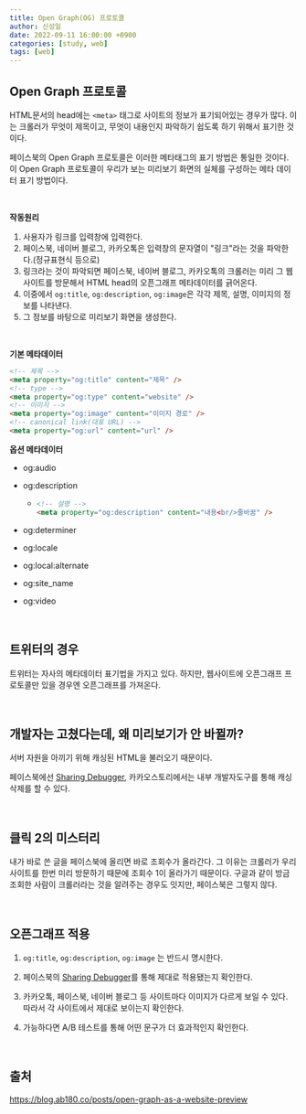 ```yaml
---
title: Open Graph(OG) 프로토콜
author: 신성일
date: 2022-09-11 16:00:00 +0900
categories: [study, web]
tags: [web]
---
```


## Open Graph 프로토콜

HTML문서의 head에는 `<meta>` 태그로 사이트의 정보가 표기되어있는 경우가 많다. 이는 크롤러가 무엇이 제목이고, 무엇이 내용인지 파악하기 쉽도록 하기 위해서 표기한 것이다.

페이스북의 Open Graph 프로토콜은 이러한 메타태그의 표기 방법은 통일한 것이다. 이 Open Graph 프로토콜이 우리가 보는 미리보기 화면의 실체를 구성하는 메타 데이터 표기 방법이다.

<br/>

**작동원리**

1. 사용자가 링크를 입력창에 입력한다.
2. 페이스북, 네이버 블로그, 카카오톡은 입력창의 문자열이 "링크"라는 것을 파악한다.(정규표현식 등으로)
3. 링크라는 것이 파악되면 페이스북, 네이버 블로그, 카카오톡의 크롤러는 미리 그 웹 사이트를 방문해서 HTML head의 오픈그래프 메타데이터를 긁어온다.
4. 이중에서 `og:title`, `og:description`, `og:image`은 각각 제목, 설명, 이미지의 정보를 나타낸다.
5. 그 정보를 바탕으로 미리보기 화면을 생성한다.

<br/>

**기본 메타데이터**

```html
<!-- 제목 -->
<meta property="og:title" content="제목" />
<!-- type -->
<meta property="og:type" content="website" />
<!-- 이미지 -->
<meta property="og:image" content="이미지 경로" />
<!-- canonical link(대표 URL) -->
<meta property="og:url" content="url" />
```

**옵션 메타데이터**

-  og:audio

-  og:description

   -  ```html
      <!-- 설명 -->
      <meta property="og:description" content="내용<br/>줄바꿈" />
      ```

-  og:determiner

-  og:locale

-  og:local:alternate

-  og:site_name

-  og:video

<Br/>

## **트위터의 경우**

트위터는 자사의 메타데이터 표기법을 가지고 있다. 하지만, 웹사이트에 오픈그래프 프로토콜만 있을 경우엔 오픈그래프를 가져온다.

<br/>

## **개발자는 고쳤다는데, 왜 미리보기가 안 바뀔까?**

서버 자원을 아끼기 위해 캐싱된 HTML을 불러오기 때문이다.

페이스북에선 [Sharing Debugger](https://developers.facebook.com/tools/debug/), 카카오스토리에서는 내부 개발자도구를 통해 캐싱 삭제를 할 수 있다.

<br/>

## 클릭 2의 미스터리

내가 바로 쓴 글을 페이스북에 올리면 바로 조회수가 올라간다. 그 이유는 크롤러가 우리 사이트를 한번 미리 방문하기 때문에 조회수 1이 올라가기 때문이다. 구글과 같이 방금 조회한 사람이 크롤러라는 것을 알려주는 경우도 잇지만, 페이스북은 그렇지 않다.

<br/>

## 오픈그래프 적용

1. `og:title`, `og:description`, `og:image` 는 반드시 명시한다.

2. 페이스북의 [Sharing Debugger](https://developers.facebook.com/tools/debug/)를 통해 제대로 적용됐는지 확인한다.
3. 카카오톡, 페이스북, 네이버 블로그 등 사이트마다 이미지가 다르게 보일 수 있다. 따라서 각 사이트에서 제대로 보이는지 확인한다.
4. 가능하다면 A/B 테스트를 통해 어떤 문구가 더 효과적인지 확인한다.

<br/>

## **출처**

https://blog.ab180.co/posts/open-graph-as-a-website-preview
